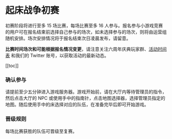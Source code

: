 # 起床战争初赛

初赛阶段将进行至多 15 场比赛，每场比赛至多 16 人参与。报名参与小游戏竞赛的用户可在报名结束前选择自己参与的场次，如未选择参与的场次，则将由运营组随机安排。场次安排情况将于报名结束次日凌晨发布，请留意。

**比赛时间场次和可能根据报名情况变更**，请注意关注六周年庆典玩家群、[活动时间表](/6thAnniv/schedule.html) 和我们的 Twitter 账号，以获取活动的最新动态。

<!-- 08/20/2021 晚更新：各场次列表已生成，请 [_点此查看 >>>_](./players/preliminary.html)

08/22/2021 晚更新：初赛晋级选手列表已公布，请 [_点此查看 >>>_](./players/promoted/preliminary.html) -->

[[toc]]

### 确认参与

请提前至少五分钟进入游戏服务器。游戏开始前，请在大厅内等待管理员的指令，然后点击大厅的 NPC 或使用手中的指南针，点击地图选择器，选择管理员指定的地图。随后使用手中的床选择对应的队伍，在准备完毕后即可开始游戏。


### 晋级规则

每场比赛获胜的队伍可晋级至复赛。